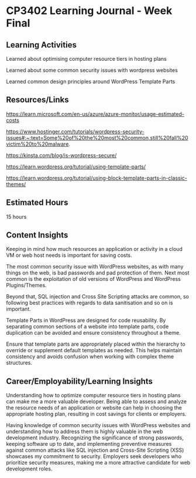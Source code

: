# CP3402 Learning Journal - Week Final

## Learning Activities

Learned about optimising computer resource tiers in hosting plans

Learned about some common security issues with wordpress websites

Learned common design principles around WordPress Template Parts

## Resources/Links

https://learn.microsoft.com/en-us/azure/azure-monitor/usage-estimated-costs

https://www.hostinger.com/tutorials/wordpress-security-issues#:~:text=Some%20of%20the%20most%20common,still%20fall%20victim%20to%20malware.

https://kinsta.com/blog/is-wordpress-secure/

https://learn.wordpress.org/tutorial/using-template-parts/

https://learn.wordpress.org/tutorial/using-block-template-parts-in-classic-themes/

## Estimated Hours

15 hours

## Content Insights

Keeping in mind how much resources an application or activity in a cloud VM or web host needs is important for saving costs.  

The most common security issue with WordPress websites, as with many things on the web, is bad passwords and pad protection of them.  Next most common is the exploitation of old versions of WordPress and WordPress Plugins/Themes.  

Beyond that, SQL injection and Cross Site Scripting attacks are common, so following best practices with regards to data sanitisation and so on is important.  

Template Parts in WordPress are designed for code reusability. By separating common sections of a website into template parts, code duplication can be avoided and ensure consistency throughout a theme.

Ensure that template parts are appropriately placed within the hierarchy to override or supplement default templates as needed. This helps maintain consistency and avoids confusion when working with complex theme structures.

## Career/Employability/Learning Insights

Understanding how to optimize computer resource tiers in hosting plans can make me a more valuable developer. Being able to assess and analyze the resource needs of an application or website can help in choosing the appropriate hosting plan, resulting in cost savings for clients or employers. 

Having knowledge of common security issues with WordPress websites and understanding how to address them is highly valuable in the web development industry. Recognizing the significance of strong passwords, keeping software up to date, and implementing preventive measures against common attacks like SQL injection and Cross-Site Scripting (XSS) showcases my commitment to security. Employers seek developers who prioritize security measures, making me a more attractive candidate for web development roles.
